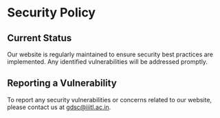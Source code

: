 # Security Policy

## Current Status

Our website is regularly maintained to ensure security best practices are implemented. Any identified vulnerabilities will be addressed promptly.

## Reporting a Vulnerability

To report any security vulnerabilities or concerns related to our website, please contact us at [gdsc@iiitl.ac.in](mailto:gdsc@iiitl.ac.in?subject=Security%20Vulnerability).
